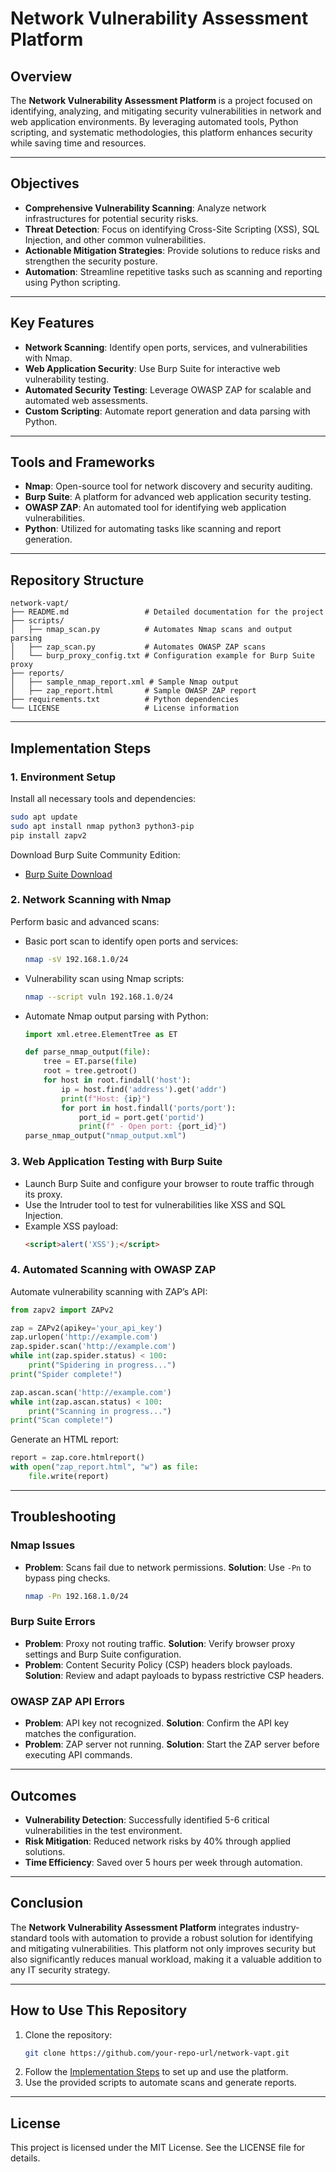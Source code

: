 # Network Vulnerability Assessment Platform

## Overview
The **Network Vulnerability Assessment Platform** is a project focused on identifying, analyzing, and mitigating security vulnerabilities in network and web application environments. By leveraging automated tools, Python scripting, and systematic methodologies, this platform enhances security while saving time and resources.

---

## Objectives
- **Comprehensive Vulnerability Scanning**: Analyze network infrastructures for potential security risks.
- **Threat Detection**: Focus on identifying Cross-Site Scripting (XSS), SQL Injection, and other common vulnerabilities.
- **Actionable Mitigation Strategies**: Provide solutions to reduce risks and strengthen the security posture.
- **Automation**: Streamline repetitive tasks such as scanning and reporting using Python scripting.

---

## Key Features
- **Network Scanning**: Identify open ports, services, and vulnerabilities with Nmap.
- **Web Application Security**: Use Burp Suite for interactive web vulnerability testing.
- **Automated Security Testing**: Leverage OWASP ZAP for scalable and automated web assessments.
- **Custom Scripting**: Automate report generation and data parsing with Python.

---

## Tools and Frameworks
- **Nmap**: Open-source tool for network discovery and security auditing.
- **Burp Suite**: A platform for advanced web application security testing.
- **OWASP ZAP**: An automated tool for identifying web application vulnerabilities.
- **Python**: Utilized for automating tasks like scanning and report generation.

---

## Repository Structure
```
network-vapt/
├── README.md                 # Detailed documentation for the project
├── scripts/
│   ├── nmap_scan.py          # Automates Nmap scans and output parsing
│   ├── zap_scan.py           # Automates OWASP ZAP scans
│   └── burp_proxy_config.txt # Configuration example for Burp Suite proxy
├── reports/
│   ├── sample_nmap_report.xml # Sample Nmap output
│   ├── zap_report.html       # Sample OWASP ZAP report
├── requirements.txt          # Python dependencies
└── LICENSE                   # License information
```

---

## Implementation Steps
### 1. Environment Setup
Install all necessary tools and dependencies:
```bash
sudo apt update
sudo apt install nmap python3 python3-pip
pip install zapv2
```
Download Burp Suite Community Edition:
- [Burp Suite Download](https://portswigger.net/burp/communitydownload)

### 2. Network Scanning with Nmap
Perform basic and advanced scans:
- Basic port scan to identify open ports and services:
  ```bash
  nmap -sV 192.168.1.0/24
  ```
- Vulnerability scan using Nmap scripts:
  ```bash
  nmap --script vuln 192.168.1.0/24
  ```
- Automate Nmap output parsing with Python:
  ```python
  import xml.etree.ElementTree as ET

  def parse_nmap_output(file):
      tree = ET.parse(file)
      root = tree.getroot()
      for host in root.findall('host'):
          ip = host.find('address').get('addr')
          print(f"Host: {ip}")
          for port in host.findall('ports/port'):
              port_id = port.get('portid')
              print(f" - Open port: {port_id}")
  parse_nmap_output("nmap_output.xml")
  ```

### 3. Web Application Testing with Burp Suite
- Launch Burp Suite and configure your browser to route traffic through its proxy.
- Use the Intruder tool to test for vulnerabilities like XSS and SQL Injection.
- Example XSS payload:
  ```html
  <script>alert('XSS');</script>
  ```

### 4. Automated Scanning with OWASP ZAP
Automate vulnerability scanning with ZAP’s API:
```python
from zapv2 import ZAPv2

zap = ZAPv2(apikey='your_api_key')
zap.urlopen('http://example.com')
zap.spider.scan('http://example.com')
while int(zap.spider.status) < 100:
    print("Spidering in progress...")
print("Spider complete!")

zap.ascan.scan('http://example.com')
while int(zap.ascan.status) < 100:
    print("Scanning in progress...")
print("Scan complete!")
```
Generate an HTML report:
```python
report = zap.core.htmlreport()
with open("zap_report.html", "w") as file:
    file.write(report)
```

---

## Troubleshooting
### Nmap Issues
- **Problem**: Scans fail due to network permissions.
  **Solution**: Use `-Pn` to bypass ping checks.
  ```bash
  nmap -Pn 192.168.1.0/24
  ```

### Burp Suite Errors
- **Problem**: Proxy not routing traffic.
  **Solution**: Verify browser proxy settings and Burp Suite configuration.
- **Problem**: Content Security Policy (CSP) headers block payloads.
  **Solution**: Review and adapt payloads to bypass restrictive CSP headers.

### OWASP ZAP API Errors
- **Problem**: API key not recognized.
  **Solution**: Confirm the API key matches the configuration.
- **Problem**: ZAP server not running.
  **Solution**: Start the ZAP server before executing API commands.

---

## Outcomes
- **Vulnerability Detection**: Successfully identified 5-6 critical vulnerabilities in the test environment.
- **Risk Mitigation**: Reduced network risks by 40% through applied solutions.
- **Time Efficiency**: Saved over 5 hours per week through automation.

---

## Conclusion
The **Network Vulnerability Assessment Platform** integrates industry-standard tools with automation to provide a robust solution for identifying and mitigating vulnerabilities. This platform not only improves security but also significantly reduces manual workload, making it a valuable addition to any IT security strategy.

---

## How to Use This Repository
1. Clone the repository:
   ```bash
   git clone https://github.com/your-repo-url/network-vapt.git
   ```
2. Follow the [Implementation Steps](#implementation-steps) to set up and use the platform.
3. Use the provided scripts to automate scans and generate reports.

---

## License
This project is licensed under the MIT License. See the LICENSE file for details.

